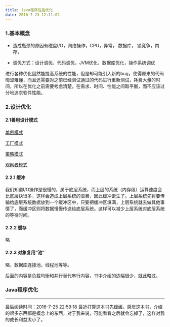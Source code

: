 ```yaml
---
title: Java程序性能优化
date: 2016-7-23 12:11:02
---
```


### 1.基本概念

- 造成瓶颈的原因有磁盘I/O，网络操作，CPU，异常， 数据库， 锁竞争，内存，


- 调优方式：设计调优，代码调优，JVM优化，数据库优化，操作系统调优

进行各种优化固然能提高系统的性能，但是却可能引入新的bug，使得原来的代码晦涩难懂，而且还需要对之前已经测试通过的代码进行重新测试，耗费大量的时间，所以在优化之前需要考虑清楚，在需求、时间、性能之间取平衡，而不应该过分地追求软件性能。



### 2.设计优化

#### 2.1善用设计模式

[单例模式](http://9avalon.com/%E8%AE%BE%E8%AE%A1%E6%A8%A1%E5%BC%8F/%E5%8D%95%E4%BE%8B%E6%A8%A1%E5%BC%8F.html)

[工厂模式](http://9avalon.com/%E8%AE%BE%E8%AE%A1%E6%A8%A1%E5%BC%8F/%E5%B7%A5%E5%8E%82%E6%A8%A1%E5%BC%8F.html)

[策略模式](http://9avalon.com/%E8%AE%BE%E8%AE%A1%E6%A8%A1%E5%BC%8F/%E7%AD%96%E7%95%A5%E6%A8%A1%E5%BC%8F.html)

[观察者模式](http://9avalon.com/%E8%AE%BE%E8%AE%A1%E6%A8%A1%E5%BC%8F/%E8%A7%82%E5%AF%9F%E8%80%85%E6%A8%A1%E5%BC%8F.html)

 

#### 2.2.1 缓冲

我们知道I/O操作是很慢的，属于底层系统，而上层的系统（内存级）运算速度会比底层快很多，这样会造成上层系统的浪费，因此缓冲诞生了。上层系统先将要传输给底层系统数据放到一个缓冲区中，只要把缓冲区填满，上层系统就去做其他事情了，而缓冲区则将数据慢慢传送给底层系统。这样可以减少上层系统对底层系统的等待时间。

#### 2.2.2 缓存

略

#### 2.2.3 对象复用“池”

略，数据库连接池，线程池等等。

后面的内容是负载均衡和并行替代串行内容，书中介绍的边幅很少，就此略过。

### Java程序优化


---

最后阅读时间：2016-7-25 22:59:18
最近打算这本书先缓缓。感觉这本书，介绍的很多东西都是概念上的东西，对于我来说，可能看看之后就会忘掉了，这样对我的成长利益太小了。








